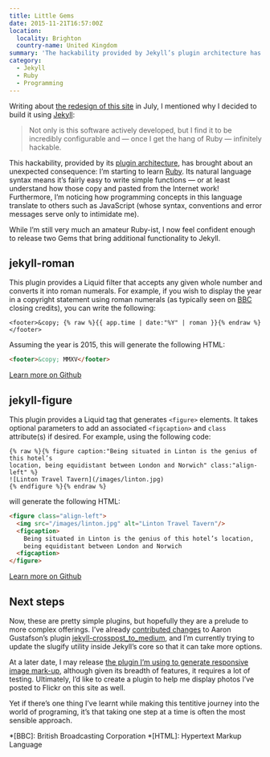```yaml
---
title: Little Gems
date: 2015-11-21T16:57:00Z
location:
  locality: Brighton
  country-name: United Kingdom
summary: 'The hackability provided by Jekyll’s plugin architecture has brought about an unexpected consequence: I’m starting to learn Ruby.'
category:
  - Jekyll
  - Ruby
  - Programming
---
```

Writing about [the redesign of this site][1] in July, I mentioned why I decided to build it using [Jekyll][2]:

> Not only is this software actively developed, but I find it to be incredibly configurable and — once I get the hang of Ruby — infinitely hackable.

This hackability, provided by its [plugin architecture][3], has brought about an unexpected consequence: I’m starting to learn [Ruby][4]. Its natural language syntax means it’s fairly easy to write simple functions — or at least understand how those copy and pasted from the Internet work! Furthermore, I’m noticing how programming concepts in this language translate to others such as JavaScript (whose syntax, conventions and error messages serve only to intimidate me).

While I’m still very much an amateur Ruby-ist, I now feel confident enough to release two Gems that bring additional functionality to Jekyll.

## jekyll-roman

This plugin provides a Liquid filter that accepts any given whole number and converts it into roman numerals. For example, if you wish to display the year in a copyright statement using roman numerals (as typically seen on [BBC][5] closing credits), you can write the following:

```liquid
<footer>&copy; {% raw %}{{ app.time | date:"%Y" | roman }}{% endraw %}</footer>
```

Assuming the year is 2015, this will generate the following HTML:

```html
<footer>&copy; MMXV</footer>
```

[Learn more on Github][6]

## jekyll-figure

This plugin provides a Liquid tag that generates `<figure>` elements. It takes optional parameters to add an associated `<figcaption>` and `class` attribute(s) if desired. For example, using the following code:

```liquid
{% raw %}{% figure caption:"Being situated in Linton is the genius of this hotel’s
location, being equidistant between London and Norwich" class:"align-left" %}
![Linton Travel Tavern](/images/linton.jpg)
{% endfigure %}{% endraw %}
```

will generate the following HTML:

```html
<figure class="align-left">
  <img src="/images/linton.jpg" alt="Linton Travel Tavern"/>
  <figcaption>
    Being situated in Linton is the genius of this hotel’s location,
    being equidistant between London and Norwich
  <figcaption>
</figure>
```

[Learn more on Github][7]

## Next steps

Now, these are pretty simple plugins, but hopefully they are a prelude to more complex offerings. I’ve already [contributed changes][8] to Aaron Gustafson’s plugin [jekyll-crosspost_to_medium][9], and I’m currently trying to update the slugify utility inside Jekyll’s core so that it can take more options.

At a later date, I may release [the plugin I’m using to generate responsive image mark-up][10], although given its breadth of features, it requires a lot of testing. Ultimately, I’d like to create a plugin to help me display photos I’ve posted to Flickr on this site as well.

Yet if there’s one thing I’ve learnt while making this tentitive journey into the world of programing, it’s that taking one step at a time is often the most sensible approach.

[1]: /2015/07/shipped
[2]: https://jekyllrb.com
[3]: https://jekyllrb.com/docs/plugins/
[4]: https://www.ruby-lang.org/en/
[5]: https://www.bbc.co.uk/commissioning/tv/production/articles/credits-branding-trademarks
[6]: https://github.com/paulrobertlloyd/jekyll-roman
[7]: https://github.com/paulrobertlloyd/jekyll-figure
[8]: https://github.com/aarongustafson/jekyll-crosspost-to-medium/pull/3
[9]: https://github.com/aarongustafson/jekyll-crosspost-to-medium
[10]: https://github.com/paulrobertlloyd/paulrobertlloyd-v3/blob/2c9a499/source/_plugins/picture.rb

*[BBC]: British Broadcasting Corporation
*[HTML]: Hypertext Markup Language
